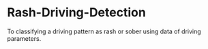 # Rash-Driving-Detection
To classifying a driving pattern as rash or sober using data of driving parameters.
